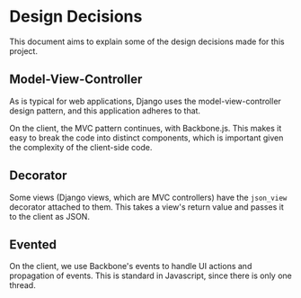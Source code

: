 # Design Decisions

This document aims to explain some of the design decisions made for
this project.

## Model-View-Controller

As is typical for web applications, Django uses the
model-view-controller design pattern, and this application adheres to
that.

On the client, the MVC pattern continues, with Backbone.js. This makes
it easy to break the code into distinct components, which is important
given the complexity of the client-side code.

## Decorator

Some views (Django views, which are MVC controllers) have the
`json_view` decorator attached to them. This takes a view's return
value and passes it to the client as JSON.

## Evented

On the client, we use Backbone's events to handle UI actions and
propagation of events. This is standard in Javascript, since there is
only one thread.
